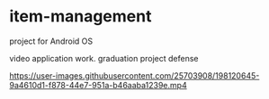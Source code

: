 # item-management
project for Android OS

video application work.
graduation project defense

https://user-images.githubusercontent.com/25703908/198120645-9a4610d1-f878-44e7-951a-b46aaba1239e.mp4

